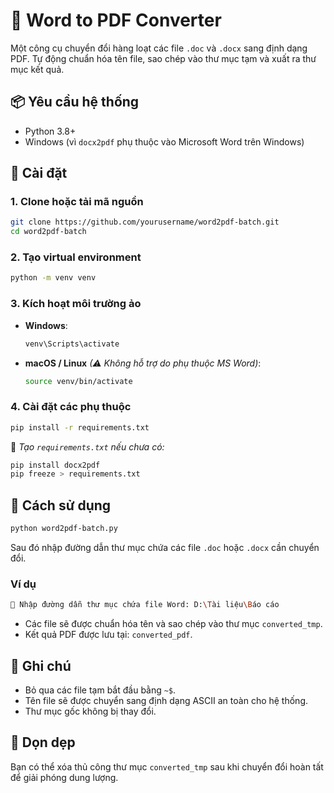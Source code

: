 # 🧾 Word to PDF Converter

Một công cụ chuyển đổi hàng loạt các file `.doc` và `.docx` sang định dạng PDF. Tự động chuẩn hóa tên file, sao chép vào thư mục tạm và xuất ra thư mục kết quả.

## 📦 Yêu cầu hệ thống

- Python 3.8+
- Windows (vì `docx2pdf` phụ thuộc vào Microsoft Word trên Windows)

## 📁 Cài đặt

### 1. Clone hoặc tải mã nguồn

```bash
git clone https://github.com/yourusername/word2pdf-batch.git
cd word2pdf-batch
```

### 2. Tạo virtual environment

```bash
python -m venv venv
```

### 3. Kích hoạt môi trường ảo

- **Windows**:

  ```bash
  venv\Scripts\activate
  ```

- **macOS / Linux** _(⚠ Không hỗ trợ do phụ thuộc MS Word)_:

  ```bash
  source venv/bin/activate
  ```

### 4. Cài đặt các phụ thuộc

```bash
pip install -r requirements.txt
```

📄 _Tạo `requirements.txt` nếu chưa có:_

```bash
pip install docx2pdf
pip freeze > requirements.txt
```

## 🚀 Cách sử dụng

```bash
python word2pdf-batch.py
```

Sau đó nhập đường dẫn thư mục chứa các file `.doc` hoặc `.docx` cần chuyển đổi.

### Ví dụ

```bash
📁 Nhập đường dẫn thư mục chứa file Word: D:\Tài liệu\Báo cáo
```

- Các file sẽ được chuẩn hóa tên và sao chép vào thư mục `converted_tmp`.
- Kết quả PDF được lưu tại: `converted_pdf`.

## 🔐 Ghi chú

- Bỏ qua các file tạm bắt đầu bằng `~$`.
- Tên file sẽ được chuyển sang định dạng ASCII an toàn cho hệ thống.
- Thư mục gốc không bị thay đổi.

## 🧹 Dọn dẹp

Bạn có thể xóa thủ công thư mục `converted_tmp` sau khi chuyển đổi hoàn tất để giải phóng dung lượng.
